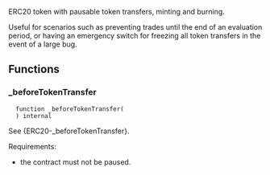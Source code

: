 
ERC20 token with pausable token transfers, minting and burning.

Useful for scenarios such as preventing trades until the end of an evaluation
period, or having an emergency switch for freezing all token transfers in the
event of a large bug.

## Functions
### _beforeTokenTransfer
```solidity
  function _beforeTokenTransfer(
  ) internal
```

See {ERC20-_beforeTokenTransfer}.

Requirements:

- the contract must not be paused.


